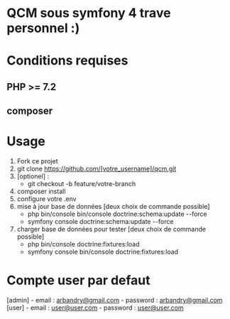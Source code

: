 # QCM sous symfony 4 trave personnel :)

# Conditions requises

## PHP >= 7.2
## composer

# Usage

1. Fork ce projet
2. git clone https://github.com/[votre_username]/qcm.git
3. [optionel] : 
   - git checkout -b feature/votre-branch
4. composer install
5. configure votre .env
6. mise à jour base de données [deux choix de commande possible]
   - php bin/console bin/console doctrine:schema:update --force
   - symfony console doctrine:schema:update --force 
7. charger base de données pour tester [deux choix de commande possible]
   - php bin/console doctrine:fixtures:load
   - symfony console bin/console doctrine:fixtures:load

# Compte user par defaut
   [admin]
   		- email 	: arbandry@gmail.com
   		- password 	: arbandry@gmail.com
   [user]
   		- email 	: user@user.com
   		- password 	: user@user.com
